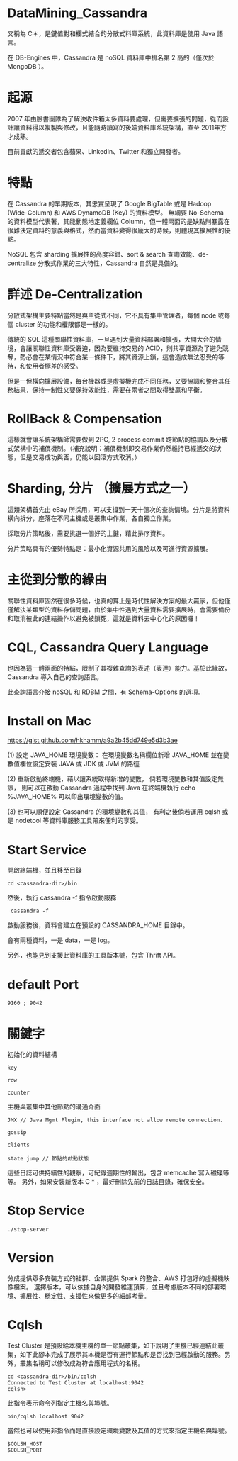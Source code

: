 # DataMining_Cassandra
又稱為 C＊，是鍵值對和欄式結合的分散式料庫系統，此資料庫是使用 Java 語言。

在 DB-Engines 中，Cassandra 是 noSQL 資料庫中排名第 2 高的（僅次於 MongoDB ）。

# 起源

2007 年由臉書團隊為了解決收件箱太多資料要處理，但需要擴張的問題，從而設計讓資料得以複製與修改，且能隨時讀寫的後端資料庫系統架構，直至 2011年方才成熟。

目前貢獻的遞交者包含蘋果、LinkedIn、Twitter 和獨立開發者。


# 特點

在 Cassandra 的早期版本，其忠實呈現了 Google BigTable 或是 Hadoop (Wide-Column) 和 AWS DynamoDB (Key) 的資料模型。 無綱要 No-Schema 的資料模型代表著，其能動態地定義欄位 Column，但一體兩面的是缺點則暴露在很難決定資料的意義與格式，然而當資料變得很龐大的時候，則體現其擴展性的優點。

NoSQL 包含 sharding 擴展性的高度容錯、sort & search 查詢效能、de-centralize 分散式作業的三大特性，Cassandra 自然是具備的。


# 詳述 De-Centralization 

分散式架構主要特點當然是與主從式不同，它不具有集中管理者，每個 node 或每個 cluster 的功能和權限都是一樣的。

傳統的 SQL 這種關聯性資料庫，一旦遇到大量資料部署和擴張，大開大合的情境，會讓關聯性資料庫受窘迫，因為要維持交易的 ACID，則共享資源為了避免競奪，勢必會在某情況中符合某一條件下，將其資源上鎖，這會造成無法忍受的等待，和使用者極差的感受。

但是一但橫向擴展設備，每台機器或是虛擬機完成不同任務，又要協調和整合其任務結果，保持一制性又要保持效能性，需要在兩者之間取得雙贏和平衡。

# RollBack & Compensation

這樣就會讓系統架構師需要做到 2PC, 2 process commit 跨節點的協調以及分散式架構中的補償機制。（補充說明：補償機制即交易作業仍然維持已經遞交的狀態，但是交易成功與否，仍能以回滾方式取消。）


# Sharding, 分片 （擴展方式之一）

這類架構首先由 eBay 所採用，可以支撐到一天十億次的查詢情境。分片是將資料橫向拆分，座落在不同主機或是叢集中作業，各自獨立作業。

採取分片策略後，需要挑選一個好的主鍵，藉此排序資料。

分片策略具有的優勢特點是：最小化資源共用的風險以及可進行資源擴展。

# 主從到分散的緣由

關聯性資料庫固然在很多時候，也真的算上是時代性解決方案的最大贏家，但他僅僅解決某類型的資料存儲問題，由於集中性遇到大量資料需要擴展時，會需要備份和取消彼此的連結操作以避免被鎖死，這就是資料去中心化的原因囉！

# CQL, Cassandra Query Language 

也因為這一體兩面的特點，限制了其複雜查詢的表述（表達）能力。基於此緣故，Cassandra 導入自己的查詢語言。

此查詢語言介接 noSQL 和 RDBM 之間，有 Schema-Options 的選項。

# Install on Mac

  https://gist.github.com/hkhamm/a9a2b45dd749e5d3b3ae

(1) 設定 JAVA_HOME 環境變數：
    在環境變數名稱欄位新增 JAVA_HOME
    並在變數值欄位設定安裝 JAVA 或 JDK 或 JVM 的路徑

(2) 重新啟動終端機，藉以讓系統取得新增的變數，
    倘若環境變數和其值設定無誤，
    則可以在啟動 Cassandra 過程中找到 Java
    在終端機執行 echo %JAVA_HOME% 可以印出環境變數的值。

(3) 也可以順便設定 Cassandra 的環境變數和其值，
    有利之後倘若運用 cqlsh 或是 nodetool 等資料庫服務工具帶來便利的享受。
    
# Start Service

開啟終端機，並且移至目錄

    cd <cassandra-dir>/bin
    
>>>
然後，執行 cassandra -f 指令啟動服務

     cassandra -f
>>>     

啟動服務後，資料會建立在預設的 CASSANDRA_HOME 目錄中。

會有兩種資料，一是 data，一是 log。

另外，也能見到支援此資料庫的工具版本號，包含 Thrift API。

# default Port

    9160 ; 9042

# 關鍵字

初始化的資料結構

    key

    row

    counter

主機與叢集中其他節點的溝通介面

    JMX // Java Mgmt Plugin, this interface not allow remote connection.

    gossip

    clients
    
    state jump // 節點的啟動狀態
 
 這些日誌可供持續性的觀察，可紀錄週期性的輸出，包含 memcache 寫入磁碟等等。
 另外，如果安裝新版本 C * ，最好刪除先前的日誌目錄，確保安全。

# Stop Service

    ./stop-server

# Version

分成提供眾多安裝方式的社群、企業提供 Spark 的整合、AWS 打包好的虛擬機映像檔案。
選擇版本，可以依據自身的開發維運預算，並且考慮版本不同的部署環境、擴展性、穩定性、支援性來做更多的細部考量。

# Cqlsh

Test Cluster 是預設給本機主機的單一節點叢集，如下說明了主機已經連結此叢集，如下此腳本完成了展示其本機是否有運行節點和是否找到已經啟動的服務。另外，叢集名稱可以修改成為符合應用程式的名稱。

    cd <cassandra-dir>/bin/cqlsh
    Connected to Test Cluster at localhost:9042
    cqlsh>

此指令表示命令列指定主機名與埠號。

    bin/cqlsh localhost 9042
 
當然也可以使用非指令而是直接設定環境變數及其值的方式來指定主機名與埠號。

    $CQLSH_HOST 
    $CQLSH_PORT

